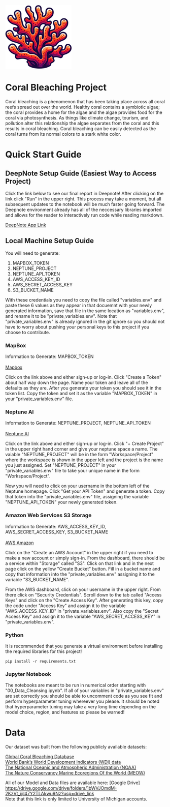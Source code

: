 <p text-align="center">
    <picture>
      <img alt="A sylized piece of coral" src="https://raw.githubusercontent.com/jamesbconner/MADS699/main/docs/images/ProjectCoralBleaching.png" height="200">
    </picture>
</p>

# Coral Bleaching Project

Coral bleaching is a phenomenon that has been taking place across all coral reefs spread out over the world. Healthy coral contains a symbiotic algae; the coral provides a home for the algae and the algae provides food for the coral via photosynthesis. As things like climate change, tourism, and pollution alter this relationship the algae separates from the coral and this results in coral bleaching. Coral bleaching can be easily detected as the coral turns from its normal colors to a stark white color.

# Quick Start Guide

## DeepNote Setup Guide (Easiest Way to Access Project)

Click the link below to see our final report in Deepnote! After clicking on the link click "Run" in the upper right. This process may take a moment, but all subsequent updates to the notebook will be much faster going forward. The Deepnote environment already has all of the neccessary libraries imported and allows for the reader to interactively run code while reading markdown.

[DeepNote App Link](https://deepnote.com/app/capstone-dcc8/Capstone-6a5ab9c4-f125-4a61-a0b4-af0fc5325c87)

## Local Machine Setup Guide

You will need to generate:
1. MAPBOX_TOKEN
2. NEPTUNE_PROJECT
3. NEPTUNE_API_TOKEN
4. AWS_ACCESS_KEY_ID
5. AWS_SECRET_ACCESS_KEY
6. S3_BUCKET_NAME

With these credentials you need to copy the file called "variables.env" and paste these 6 values as they appear in that docuemnt with your newly generated information, save that file in the same location as "variables.env", and rename it to be "private_variables.env". Note that "private_variables.env" is already ignored in the git ignore so you should not have to worry about pushing your personal keys to this project if you choose to contribute.

### **MapBox**
Information to Generate: MAPBOX_TOKEN <br>
<br>
[Mapbox](https://www.mapbox.com/)

Click on the link above and either sign-up or log-in. Click "Create a Token" about half way down the page. Name your token and leave all of the defaults as they are. After you generate your token you should see it in the token list. Copy the token and set it as the variable "MAPBOX_TOKEN" in your "private_variables.env" file.

### **Neptune AI**
Information to Generate: NEPTUNE_PROJECT, NEPTUNE_API_TOKEN <br>
<br>
[Neptune AI](https://neptune.ai/)

Click on the link above and either sign-up or log-in. Click "+ Create Project" in the upper right hand corner and give your neptune space a name. The vaiable "NEPTUNE_PROJECT" will be in the form "Workspace/Project" where the workspace is shown in the upper left and the project is the name you just assigned. Set "NEPTUNE_PROJECT" in your "private_variables.env" file to take your unique name in the form "Workspace/Project".

Now you will need to click on your username in the bottom left of the Neptune homepage. Click "Get your API Token" and generate a token. Copy that token into the "private_variables.env" file, assigning the variable "NEPTUNE_API_TOKEN" your newly generated token.

### **Amazon Web Services S3 Storage**
Information to Generate: AWS_ACCESS_KEY_ID, AWS_SECRET_ACCESS_KEY, S3_BUCKET_NAME <br>
<br>
[AWS Amazon](https://aws.amazon.com/)

Click on the "Create an AWS Account" in the upper right if you need to make a new account or simply sign-in. From the dashboard, there should be a service within "Storage" called "S3". Click on that link and in the next page click on the yellow "Create Bucket" button. Fill in a bucket name and copy that information into the "private_variables.env" assigning it to the variable "S3_BUCKET_NAME".

From the AWS dashboard, click on your username in the upper right. From there click on "Security Credentials". Scroll down to the tab called "Access Keys" and click on the "Create Access Key". After generating this key, copy the code under "Access Key" and assign it to the variable "AWS_ACCESS_KEY_ID" in "private_variables.env". Also copy the "Secret Access Key" and assign it to the variable "AWS_SECRET_ACCESS_KEY" in "private_variables.env".

### **Python**

It is recommended that you generate a virtual environment before installing the required libraries for this project!

```
pip install -r requirements.txt
```

### Jupyter Notebook

The notebooks are meant to be run in numerical order starting with "00_Data_Cleansing.ipynb". If all of your variables in "private_variables.env" are set correctly you should be able to uncomment code as you see fit and perform hyperparameter tuning whereever you please. It should be noted that hyperparameter tuning may take a very long time depending on the model choice, region, and features so please be warned!

# Data
Our dataset was built from the following publicly available datasets:

[Global Coral Bleaching Database](https://springernature.figshare.com/collections/_/5314466)<br>
[World Bank’s World Development Indicators (WDI) data](https://databank.worldbank.org/source/world-development-indicators#)<br>
[The National Oceanic and Atmospheric Administration (NOAA)](https://coralreefwatch.noaa.gov/product/index.php)<br>
[The Nature Conservancy Marine Ecoregions Of the World (MEOW)](https://tnc.maps.arcgis.com/home/item.html?id=ed2be4cf8b7a451f84fd093c2e7660e3#overview)<br>

All of our Model and Data files are available here: [Google Drive] https://drive.google.com/drive/folders/1bWVJOmdM-2KzVt_ijil47Y2TLAkwu9Nz?usp=drive_link <br>
Note that this link is only limited to University of Michigan accounts.
